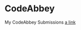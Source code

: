# CodeAbbey
My CodeAbbey Submissions [a link](http://www.codeabbey.com/index/user_profile/ema-fazillah-abu-bakar)
